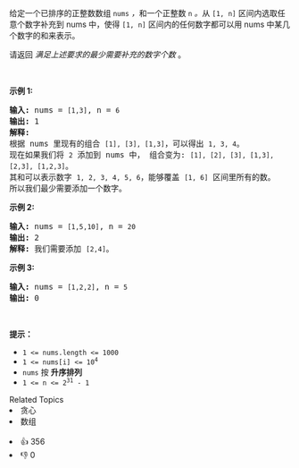 <p>给定一个已排序的正整数数组 <code>nums</code>&nbsp;<em>，</em>和一个正整数&nbsp;<code>n</code><em> 。</em>从&nbsp;<code>[1, n]</code>&nbsp;区间内选取任意个数字补充到&nbsp;nums&nbsp;中，使得&nbsp;<code>[1, n]</code>&nbsp;区间内的任何数字都可以用&nbsp;nums&nbsp;中某几个数字的和来表示。</p>

<p>请返回 <em>满足上述要求的最少需要补充的数字个数</em>&nbsp;。</p>

<p>&nbsp;</p>

<p><strong>示例&nbsp;1:</strong></p>

<pre>
<strong>输入: </strong>nums = <span><code>[1,3]</code></span>, n = <span><code>6</code></span>
<strong>输出: </strong>1 
<strong>解释:</strong>
根据 nums&nbsp;里现有的组合&nbsp;<span><code>[1], [3], [1,3]</code></span>，可以得出&nbsp;<span><code>1, 3, 4</code></span>。
现在如果我们将&nbsp;<span><code>2</code></span>&nbsp;添加到&nbsp;nums 中，&nbsp;组合变为: <span><code>[1], [2], [3], [1,3], [2,3], [1,2,3]</code></span>。
其和可以表示数字&nbsp;<span><code>1, 2, 3, 4, 5, 6</code></span>，能够覆盖&nbsp;<span><code>[1, 6]</code></span>&nbsp;区间里所有的数。
所以我们最少需要添加一个数字。</pre>

<p><strong>示例 2:</strong></p>

<pre>
<strong>输入: </strong>nums = <span><code>[1,5,10]</code></span>, n = <span><code>20</code></span>
<strong>输出:</strong> 2
<strong>解释: </strong>我们需要添加&nbsp;<span><code>[2,4]</code></span>。
</pre>

<p><strong>示例&nbsp;3:</strong></p>

<pre>
<strong>输入: </strong>nums = <span><code>[1,2,2]</code></span>, n = <span><code>5</code></span>
<strong>输出:</strong> 0
</pre>

<p>&nbsp;</p>

<p><strong>提示：</strong></p>

<ul> 
 <li><code>1 &lt;= nums.length &lt;= 1000</code></li> 
 <li><code>1 &lt;= nums[i] &lt;= 10<sup>4</sup></code></li> 
 <li><code>nums</code>&nbsp;按 <strong>升序排列</strong></li> 
 <li><code>1 &lt;= n &lt;= 2<sup>31</sup>&nbsp;- 1</code></li> 
</ul>

<div><div>Related Topics</div><div><li>贪心</li><li>数组</li></div></div><br><div><li>👍 356</li><li>👎 0</li></div>